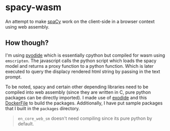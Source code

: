 # spacy-wasm

An attempt to make [spaCy](https://github.com/explosion/spaCy) work on the client-side in a browser context using web assembly.

## How though?

I'm using [pyodide](https://github.com/pyodide/pyodide) which is essentially cpython but compiled for wasm using `emscripten`. The javascript calls the python script which loads the spacy model and returns a proxy function to a python function. Which is later executed to query the displacy rendered html string by passing in the text prompt.

To be noted, spacy and certain other depending libraries need to be compiled into web assembly (since they are written in C, pure python packages can be directly imported). I made use of [exodide](https://github.com/ymd-h/exodide) and this [DockerFile](https://github.com/ymd-h/exodide/blob/master/example-spaCy/Dockerfile) to build the packages. Additionally, I have put sample packages that I built in the `packages` directory.

> `en_core_web_sm` doesn't need compiling since its pure python by default.
